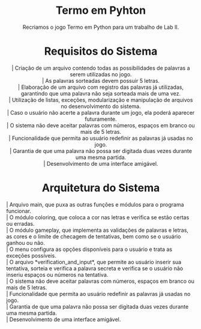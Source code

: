 <h1 align="center">Termo em Pyhton</h1>

<p align="center">Recriamos o jogo Termo em Python para um trabalho de Lab II.</p>

<h1 align="center">Requisitos do Sistema</h1>

<p align="center">
| Criação de um arquivo contendo todas as possibilidades de palavras a serem utilizadas no jogo.<br>
| As palavras sorteadas devem possuir 5 letras.<br>
| Elaboração de um arquivo com registro das palavras já utilizadas, garantindo que uma palavra não seja sorteada mais de uma vez.<br>
| Utilização de listas, exceções, modularização e manipulação de arquivos no desenvolvimento do sistema.<br>
| Caso o usuário não acerte a palavra durante um jogo, ela poderá aparecer futuramente.<br>
| O sistema não deve aceitar palavras com números, espaços em branco ou mais de 5 letras.<br>
| Funcionalidade que permita ao usuário redefinir as palavras já usadas no jogo.<br>
| Garantia de que uma palavra não possa ser digitada duas vezes durante uma mesma partida.<br>
| Desenvolvimento de uma interface amigável.</p>

<h1 align="center">Arquitetura do Sistema</h1>
| Arquivo main, que puxa as outras funções e módulos para o programa funcionar.<br>
| O módulo coloring, que coloca a cor nas letras e verifica se estão certas ou erradas.<br>
| O módulo gameplay, que implementa as validações de palavras e letras, as cores e o limite de checagem de tentativas, bem como se o usuário ganhou ou não.<br>
| O menu configura as opções disponíveis para o usuário e trata as exceções possíveis.<br>
| O arquivo *verification_and_input*, que permite ao usuário inserir sua tentativa, sorteia e verifica a palavra secreta e verifica se o usuário não inseriu espaços ou números na tentativa.<br>
| O sistema não deve aceitar palavras com números, espaços em branco ou mais de 5 letras.<br>
| Funcionalidade que permita ao usuário redefinir as palavras já usadas no jogo.<br>
| Garantia de que uma palavra não possa ser digitada duas vezes durante uma mesma partida.<br>
| Desenvolvimento de uma interface amigável.</p>
